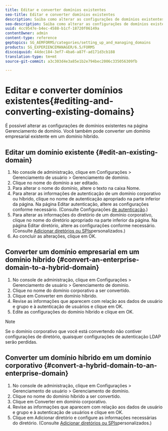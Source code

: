 ```yaml
---
title: Editar e converter domínios existentes
seo-title: Editar e converter domínios existentes
description: Saiba como alterar as configurações de domínios existentes na página Gerenciamento de domínio. Converta um domínio empresarial existente em um domínio híbrido ou vice-versa.
seo-description: Saiba como alterar as configurações de domínios existentes na página Gerenciamento de domínio. Converta um domínio empresarial existente em um domínio híbrido ou vice-versa.
uuid: 4cc9547e-b4ec-4588-b1cf-18720f06149a
contentOwner: admin
content-type: reference
geptopics: SG_AEMFORMS/categories/setting_up_and_managing_domains
products: SG_EXPERIENCEMANAGER/6.5/FORMS
discoiquuid: 44dec184-3ef7-4ba6-a87f-ad171d3cb188
translation-type: tm+mt
source-git-commit: a3c303d4e3a85e1b2e794bec2006c335056309fb

---
```



# Editar e converter domínios existentes{#editing-and-converting-existing-domains}

É possível alterar as configurações de domínios existentes na página Gerenciamento de domínio. Você também pode converter um domínio empresarial existente em um domínio híbrido.

## Editar um domínio existente {#edit-an-existing-domain}

1. No console de administração, clique em Configurações > Gerenciamento de usuário > Gerenciamento de domínio.
1. Clique no nome do domínio a ser editado.
1. Para alterar o nome do domínio, altere o texto na caixa Nome.
1. Para alterar as informações de autenticação de um domínio corporativo ou híbrido, clique no nome de autenticação apropriado na parte inferior da página. Na página Editar autenticação, altere as configurações conforme necessário. (Consulte Configurações [de autenticação](/help/forms/using/admin-help/configuring-authentication-providers.md#authentication-settings).)
1. Para alterar as informações do diretório de um domínio corporativo, clique no nome do diretório apropriado na parte inferior da página. Na página Editar diretório, altere as configurações conforme necessário. (Consulte [Adicionar diretórios ou SPIs](/help/forms/using/admin-help/configuring-directories.md#adding-directories-or-custom-spis)personalizados.)
1. Ao concluir as alterações, clique em OK.

## Converter um domínio empresarial em um domínio híbrido {#convert-an-enterprise-domain-to-a-hybrid-domain}

1. No console de administração, clique em Configurações > Gerenciamento de usuário > Gerenciamento de domínio.
1. Clique no nome do domínio corporativo a ser convertido.
1. Clique em Converter em domínio híbrido.
1. Revise as informações que aparecem com relação aos dados de usuário e grupo e à autenticação de usuários e clique em OK.
1. Edite as configurações do domínio híbrido e clique em OK.

>[!NOTE]
>
>Se o domínio corporativo que você está convertendo não contiver configurações de diretório, quaisquer configurações de autenticação LDAP serão perdidas.

## Converter um domínio híbrido em um domínio corporativo {#convert-a-hybrid-domain-to-an-enterprise-domain}

1. No console de administração, clique em Configurações > Gerenciamento de usuário > Gerenciamento de domínio.
1. Clique no nome do domínio híbrido a ser convertido.
1. Clique em Converter em domínio corporativo.
1. Revise as informações que aparecem com relação aos dados de usuário e grupo e à autenticação de usuários e clique em OK.
1. Clique em Adicionar diretório e configure as informações necessárias do diretório. (Consulte [Adicionar diretórios ou SPIs](/help/forms/using/admin-help/configuring-directories.md#adding-directories-or-custom-spis)personalizados.)

